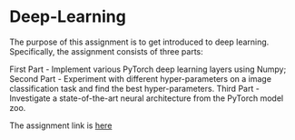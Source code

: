 # Deep-Learning

The purpose of this assignment is to get introduced to deep learning. Specifically, the assignment consists of three parts:

First Part - Implement various PyTorch deep learning layers using Numpy; 
Second Part - Experiment with different hyper-parameters on a image classification task and find the best hyper-parameters.
Third Part -  Investigate a state-of-the-art neural architecture from the PyTorch model zoo.

The assignment link is [here](https://www.cs.ubc.ca/~lsigal/425_2020W1/Assignment6.html)
